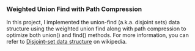 ### Weighted Union Find with Path Compression
In this project, I implemented the union-find (a.k.a. disjoint sets) data structure using the weighted union find along with
path compression to optimize both union() and find() methods. For more information, you can refer to [Disjoint-set data structure](
https://en.wikipedia.org/wiki/Disjoint-set_data_structure) on wikipedia.
